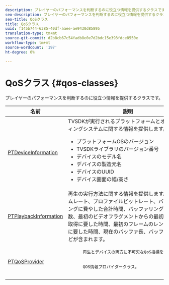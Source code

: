 ```yaml
---
description: プレイヤーのパフォーマンスを判断するのに役立つ情報を提供するクラスです。
seo-description: プレイヤーのパフォーマンスを判断するのに役立つ情報を提供するクラスです。
seo-title: QoSクラス
title: QoSクラス
uuid: f145b744-6385-40df-aaee-ae9430d85895
translation-type: tm+mt
source-git-commit: d2b8cb67c54fadb8e0e7d2bdc15e393fdce8550e
workflow-type: tm+mt
source-wordcount: '197'
ht-degree: 0%

---
```



# QoSクラス {#qos-classes}

プレイヤーのパフォーマンスを判断するのに役立つ情報を提供するクラスです。

<table frame="all" colsep="1" rowsep="1" id="table_2893EFF9755149159A4F94E781C76B6E"> 
 <thead> 
  <tr rowsep="1"> 
   <th colname="1" class="entry"><b>名前</b></th> 
   <th colname="2" class="entry"><b>説明</b></th> 
  </tr> 
 </thead>
 <tbody> 
  <tr rowsep="1"> 
   <td colname="1"> <a href="https://help.adobe.com/en_US/primetime/api/psdk/appledoc/Classes/PTDeviceInformation.html" format="html" scope="external"> PTDeviceInformation</a> </td> 
   <td colname="2">TVSDKが実行されるプラットフォームとオペレーティングシステムに関する情報を提供します。 
    <ul id="ul_0DE69F3B38E84964AB98DCCD11E5E123"> 
     <li id="li_19B2D1889FCA4B0F8FCB0EE8F87353B2">プラットフォームOSのバージョン </li> 
     <li id="li_CA35F4A48FD34555AC7D7832D5997AD4">TVSDKライブラリのバージョン番号 </li> 
     <li id="li_30D38320C2A3440E92C0A477FFFBF9A0">デバイスのモデル名 </li> 
     <li id="li_2D15164B987E405685B96A900EBF041D">デバイスの製造元名 </li> 
     <li id="li_B78485CB9580444DB9694404706BA191">デバイスのUUID </li> 
     <li id="li_841EA77499B44F0692192F9DE1A798E4">デバイス画面の幅/高さ </li> 
    </ul> </td> 
  </tr> 
  <tr rowsep="1"> 
   <td colname="1"><a href="https://help.adobe.com/en_US/primetime/api/psdk/appledoc/Classes/PTPlaybackInformation.html" format="html" scope="external"> PTPlaybackInformation</a> </td> 
   <td colname="2"> 再生の実行方法に関する情報を提供します。 フレームレート、プロファイルビットレート、バッファリングに費やした合計時間、バッファリング試行回数、最初のビデオフラグメントからの最初のバイト取得に要した時間、最初のフレームのレンダリングに要した時間、現在のバッファ長、バッファ時間などが含まれます。 </td> 
  </tr> 
  <tr rowsep="1"> 
   <td colname="1"><a href="https://help.adobe.com/en_US/primetime/api/psdk/appledoc/Classes/PTQoSProvider.html" format="html" scope="external"> PTQoSProvider</a> </td> 
   <td colname="2">
    <pre>
      再生とデバイスの両方に不可欠なQoS指標を提供します。
    </pre>
    <pre>
      QOS情報プロバイダークラス。
    </pre> </td> 
  </tr> 
 </tbody> 
</table>